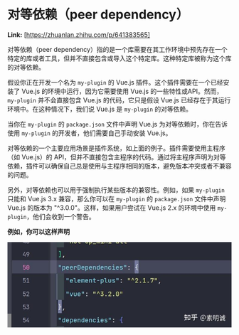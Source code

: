 # 对等依赖（peer dependency）



 **Link:** [https://zhuanlan.zhihu.com/p/641383565]



对等依赖（peer dependency）指的是一个库需要在其工作环境中预先存在一个特定的库或者工具，但并不直接包含或导入这个特定库。这种特定库被称为这个库的对等依赖。

假设你正在开发一个名为 `my-plugin` 的 Vue.js 插件。这个插件需要在一个已经安装了 Vue.js 的环境中运行，因为它需要使用 Vue.js 的一些特性或API。然而，`my-plugin` 并不会直接包含 Vue.js 的代码，它只是假设 Vue.js 已经存在于其运行环境中。在这种情况下，我们说 Vue.js 是 `my-plugin` 的对等依赖。

当你在 `my-plugin` 的 `package.json` 文件中声明 Vue.js 为对等依赖时，你在告诉使用 `my-plugin` 的开发者，他们需要自己手动安装 Vue.js。

对等依赖的一个主要应用场景是插件系统，如上面的例子。插件需要使用主程序（如 Vue.js）的 API，但并不直接包含主程序的代码。通过将主程序声明为对等依赖，插件可以确保自己总是使用与主程序相同的版本，避免版本冲突或者不兼容的问题。

另外，对等依赖也可以用于强制执行某些版本的兼容性。例如，如果 `my-plugin` 只能和 Vue.js 3.x 兼容，那么你可以在 `my-plugin` 的 `package.json` 文件中声明 Vue.js 的版本为 "^3.0.0"。这样，如果用户尝试在 Vue.js 2.x 的环境中使用 `my-plugin`，他们会收到一个警告。

**例如，你可以这样声明**

![5000b9e047739b1338ba0661f58072e3](../image/5000b9e047739b1338ba0661f58072e3.jpg)
